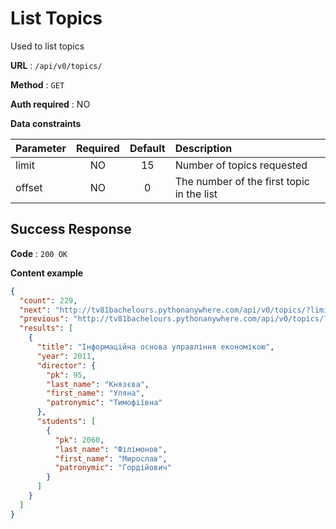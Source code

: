 # List Topics

Used to list topics

**URL** : `/api/v0/topics/`

**Method** : `GET`

**Auth required** : NO

**Data constraints**

| Parameter | Required | Default | Description |
|-----------|:--------:|:-------:|:------------|
| limit     | NO       | 15 | Number of topics requested |
| offset | NO | 0 | The number of the first topic in the list |

## Success Response

**Code** : `200 OK`

**Content example**

```json
{
  "count": 229,
  "next": "http://tv81bachelours.pythonanywhere.com/api/v0/topics/?limit=15&offset=30",
  "previous": "http://tv81bachelours.pythonanywhere.com/api/v0/topics/?limit=15",
  "results": [
    {
      "title": "Інформаційна основа управління економікою",
      "year": 2011,
      "director": {
        "pk": 95,
        "last_name": "Князєва",
        "first_name": "Уляна",
        "patronymic": "Тимофіївна"
      },
      "students": [
        {
          "pk": 2060,
          "last_name": "Філімонов",
          "first_name": "Мирослав",
          "patronymic": "Гордійович"
        }
      ]
    }
  ]
}
```

